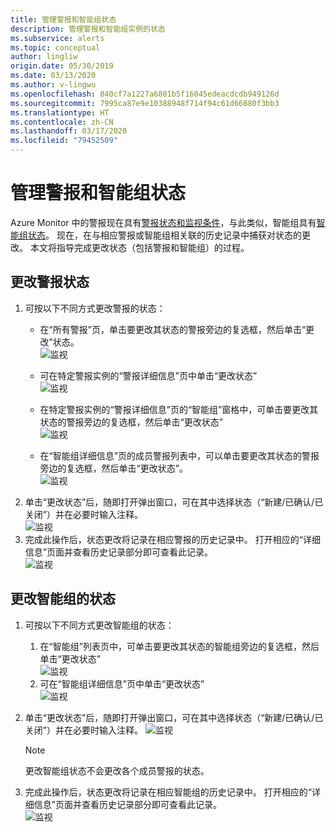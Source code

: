 ```yaml
---
title: 管理警报和智能组状态
description: 管理警报和智能组实例的状态
ms.subservice: alerts
ms.topic: conceptual
author: lingliw
origin.date: 05/30/2019
ms.date: 03/13/2020
ms.author: v-lingwu
ms.openlocfilehash: 840cf7a1227a6801b5f16045edeacdcdb949126d
ms.sourcegitcommit: 7995ca87e9e10388948f714f94c61d66880f3bb3
ms.translationtype: HT
ms.contentlocale: zh-CN
ms.lasthandoff: 03/17/2020
ms.locfileid: "79452509"
---
```

# <a name="manage-alert-and-smart-group-states"></a>管理警报和智能组状态

Azure Monitor 中的警报现在具有[警报状态和监视条件](https://aka.ms/azure-alerts-overview)，与此类似，智能组具有[智能组状态](https://aka.ms/smart-groups)。 现在，在与相应警报或智能组相关联的历史记录中捕获对状态的更改。 本文将指导完成更改状态（包括警报和智能组）的过程。

## <a name="change-the-state-of-an-alert"></a>更改警报状态

1. 可按以下不同方式更改警报的状态： 
    * 在“所有警报”页，单击要更改其状态的警报旁边的复选框，然后单击“更改”状态。   
    ![监视](./media/alerts-managing-alert-states/state-all-alerts.jpg)
    * 可在特定警报实例的“警报详细信息”页中单击“更改状态”   
    ![监视](./media/alerts-managing-alert-states/state-alert-details.jpg)
    * 在特定警报实例的“警报详细信息”页的“智能组”窗格中，可单击要更改其状态的警报旁边的复选框，然后单击“更改状态”    
    ![监视](./media/alerts-managing-alert-states/state-alert-details-sg.jpg)

    * 在“智能组详细信息”页的成员警报列表中，可以单击要更改其状态的警报旁边的复选框，然后单击“更改状态”。   
    ![监视](./media/alerts-managing-alert-states/state-sg-details-alerts.jpg)
1. 单击“更改状态”后，随即打开弹出窗口，可在其中选择状态（“新建/已确认/已关闭”）并在必要时输入注释。   
![监视](./media/alerts-managing-alert-states/state-alert-change.jpg)
1. 完成此操作后，状态更改将记录在相应警报的历史记录中。 打开相应的“详细信息”页面并查看历史记录部分即可查看此记录。    
![监视](./media/alerts-managing-alert-states/state-alert-history.jpg)

## <a name="change-the-state-of-a-smart-group"></a>更改智能组的状态
1. 可按以下不同方式更改智能组的状态：
    1. 在“智能组”列表页中，可单击要更改其状态的智能组旁边的复选框，然后单击“更改状态”  
    ![监视](./media/alerts-managing-alert-states/state-sg-list.jpg)
    1. 可在“智能组详细信息”页中单击“更改状态”        
    ![监视](./media/alerts-managing-alert-states/state-sg-details.jpg)
1. 单击“更改状态”后，随即打开弹出窗口，可在其中选择状态（“新建/已确认/已关闭”）并在必要时输入注释。 
![监视](./media/alerts-managing-alert-states/state-sg-change.jpg)
   > [!NOTE]
   >  更改智能组状态不会更改各个成员警报的状态。

1. 完成此操作后，状态更改将记录在相应智能组的历史记录中。 打开相应的“详细信息”页面并查看历史记录部分即可查看此记录。     
![监视](./media/alerts-managing-alert-states/state-sg-history.jpg)
